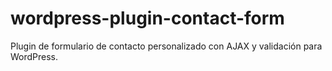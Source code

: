 # wordpress-plugin-contact-form
Plugin de formulario de contacto personalizado con AJAX y validación para WordPress.
